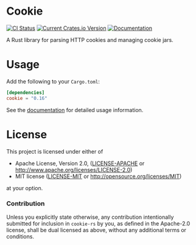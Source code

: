# Cookie

[![CI Status](https://github.com/SergioBenitez/cookie-rs/workflows/CI/badge.svg)](https://github.com/SergioBenitez/cookie-rs/actions)
[![Current Crates.io Version](https://img.shields.io/crates/v/cookie.svg)](https://crates.io/crates/cookie)
[![Documentation](https://docs.rs/cookie/badge.svg)](https://docs.rs/cookie)

A Rust library for parsing HTTP cookies and managing cookie jars.

# Usage

Add the following to your `Cargo.toml`:

```toml
[dependencies]
cookie = "0.16"
```

See the [documentation](http://docs.rs/cookie) for detailed usage information.

# License

This project is licensed under either of

 * Apache License, Version 2.0, ([LICENSE-APACHE](LICENSE-APACHE) or
   http://www.apache.org/licenses/LICENSE-2.0)
 * MIT license ([LICENSE-MIT](LICENSE-MIT) or
   http://opensource.org/licenses/MIT)

at your option.

### Contribution

Unless you explicitly state otherwise, any contribution intentionally submitted
for inclusion in `cookie-rs` by you, as defined in the Apache-2.0 license, shall
be dual licensed as above, without any additional terms or conditions.
